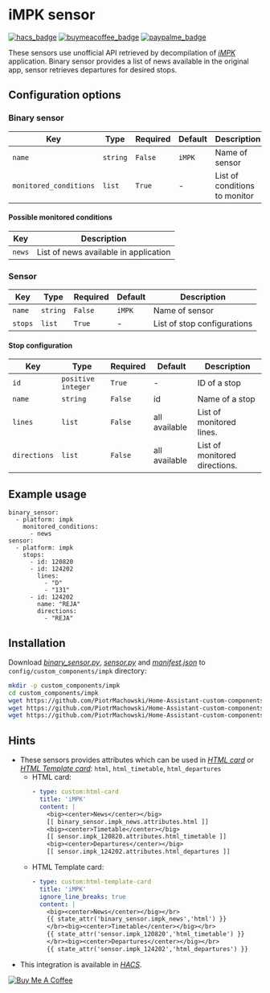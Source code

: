 # iMPK sensor

[![hacs_badge](https://img.shields.io/badge/HACS-Default-orange.svg)](https://github.com/custom-components/hacs)
[![buymeacoffee_badge](https://img.shields.io/badge/Donate-Buy%20Me%20a%20Coffee-ff813f?style=flat)](https://www.buymeacoffee.com/PiotrMachowski)
[![paypalme_badge](https://img.shields.io/badge/Donate-PayPal-0070ba?style=flat)](https://paypal.me/PiMachowski)

These sensors use unofficial API retrieved by decompilation of [*iMPK*](https://play.google.com/store/apps/details?id=pl.wasko.android.mpk) application.
Binary sensor provides a list of news available in the original app, sensor retrieves departures for desired stops.

## Configuration options

### Binary sensor

| Key | Type | Required | Default | Description |
| --- | --- | --- | --- | --- |
| `name` | `string` | `False` | `iMPK` | Name of sensor |
| `monitored_conditions` | `list` | `True` | - | List of conditions to monitor |

#### Possible monitored conditions

| Key | Description |
| --- | --- | 
| `news` | List of news available in application |

### Sensor

| Key | Type | Required | Default | Description |
| --- | --- | --- | --- | --- |
| `name` | `string` | `False` | `iMPK` | Name of sensor |
| `stops` | `list` | `True` | - | List of stop configurations |

#### Stop configuration

| Key | Type | Required | Default | Description |
| --- | --- | --- | --- | --- |
| `id` | `positive integer` | `True` | - | ID of a stop |
| `name` | `string` | `False` | id | Name of a stop |
| `lines` | `list` | `False` | all available | List of monitored lines. |
| `directions` | `list` | `False` | all available | List of monitored directions. |

## Example usage

```
binary_sensor:
  - platform: impk
    monitored_conditions:
      - news
sensor:
  - platform: impk
    stops:
      - id: 120820
      - id: 124202
        lines:
          - "D"
          - "131"
      - id: 124202
        name: "REJA"
        directions:
          - "REJA"
```

## Installation

Download [*binary_sensor.py*](https://github.com/PiotrMachowski/Home-Assistant-custom-components-iMPK/raw/master/custom_components/impk/binary_sensor.py), [*sensor.py*](https://github.com/PiotrMachowski/Home-Assistant-custom-components-iMPK/raw/master/custom_components/impk/sensor.py) and [*manifest.json*](https://github.com/PiotrMachowski/Home-Assistant-custom-components-iMPK/raw/master/custom_components/impk/manifest.json) to `config/custom_components/impk` directory:
```bash
mkdir -p custom_components/impk
cd custom_components/impk
wget https://github.com/PiotrMachowski/Home-Assistant-custom-components-iMPK/raw/master/custom_components/impk/binary_sensor.py
wget https://github.com/PiotrMachowski/Home-Assistant-custom-components-iMPK/raw/master/custom_components/impk/sensor.py
wget https://github.com/PiotrMachowski/Home-Assistant-custom-components-iMPK/raw/master/custom_components/impk/manifest.json
```

## Hints

* These sensors provides attributes which can be used in [*HTML card*](https://github.com/PiotrMachowski/Home-Assistant-Lovelace-HTML-card) or [*HTML Template card*](https://github.com/PiotrMachowski/Home-Assistant-Lovelace-HTML-Template-card): `html`, `html_timetable`, `html_departures`
  * HTML card:
    ```yaml
    - type: custom:html-card
      title: 'iMPK'
      content: |
        <big><center>News</center></big>
        [[ binary_sensor.impk_news.attributes.html ]]
        <big><center>Timetable</center></big>
        [[ sensor.impk_120820.attributes.html_timetable ]]
        <big><center>Departures</center></big>
        [[ sensor.impk_124202.attributes.html_departures ]]
    ```
  * HTML Template card:
    ```yaml
    - type: custom:html-template-card
      title: 'iMPK'
      ignore_line_breaks: true
      content: |
        <big><center>News</center></big></br>
        {{ state_attr('binary_sensor.impk_news','html') }}
        </br><big><center>Timetable</center></big></br>
        {{ state_attr('sensor.impk_120820','html_timetable') }}
        </br><big><center>Departures</center></big></br>
        {{ state_attr('sensor.impk_124202','html_departures') }}
    ```
* This integration is available in [*HACS*](https://github.com/custom-components/hacs/).

<a href="https://www.buymeacoffee.com/PiotrMachowski" target="_blank"><img src="https://bmc-cdn.nyc3.digitaloceanspaces.com/BMC-button-images/custom_images/orange_img.png" alt="Buy Me A Coffee" style="height: auto !important;width: auto !important;" ></a>
